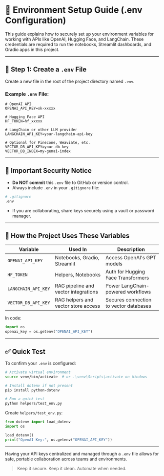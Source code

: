 # 🔐 Environment Setup Guide (.env Configuration)

This guide explains how to securely set up your environment variables for working with APIs like OpenAI, Hugging Face, and LangChain. These credentials are required to run the notebooks, Streamlit dashboards, and Gradio apps in this project.

---

## 📁 Step 1: Create a `.env` File
Create a new file in the root of the project directory named `.env`.

### Example `.env` File:
```env
# OpenAI API
OPENAI_API_KEY=sk-xxxxx

# Hugging Face API
HF_TOKEN=hf_xxxxx

# LangChain or other LLM provider
LANGCHAIN_API_KEY=your-langchain-api-key

# Optional for Pinecone, Weaviate, etc.
VECTOR_DB_API_KEY=your-db-key
VECTOR_DB_INDEX=my-genai-index
```

---

## 🚫 Important Security Notice
- **Do NOT commit** this `.env` file to GitHub or version control.
- Always include `.env` in your `.gitignore` file:

```bash
# .gitignore
.env
```

- If you are collaborating, share keys securely using a vault or password manager.

---

## 🧠 How the Project Uses These Variables

| Variable             | Used In                               | Description                            |
|----------------------|----------------------------------------|----------------------------------------|
| `OPENAI_API_KEY`     | Notebooks, Gradio, Streamlit           | Access OpenAI's GPT models             |
| `HF_TOKEN`           | Helpers, Notebooks                     | Auth for Hugging Face Transformers     |
| `LANGCHAIN_API_KEY`  | RAG pipeline and vector integrations   | Power LangChain-powered workflows      |
| `VECTOR_DB_API_KEY`  | RAG helpers and vector store access    | Secures connection to vector databases |

In code:
```python
import os
openai_key = os.getenv("OPENAI_API_KEY")
```

---

## ✅ Quick Test
To confirm your `.env` is configured:
```bash
# Activate virtual environment
source venv/bin/activate  # or .\venv\Scripts\activate on Windows

# Install dotenv if not present
pip install python-dotenv

# Run a quick test
python helpers/test_env.py
```

Create `helpers/test_env.py`:
```python
from dotenv import load_dotenv
import os

load_dotenv()
print("OpenAI Key:", os.getenv("OPENAI_API_KEY"))
```

---

Having your API keys centralized and managed through a `.env` file allows for safe, portable collaboration across teams and environments.

> Keep it secure. Keep it clean. Automate when needed.
